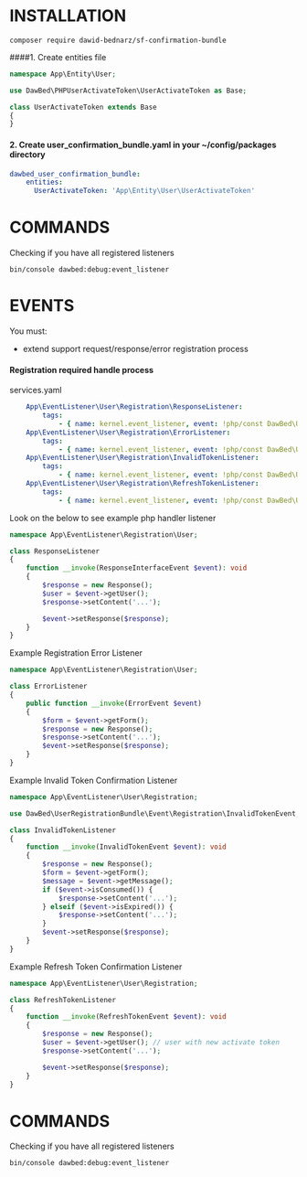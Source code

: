 # INSTALLATION
`composer require dawid-bednarz/sf-confirmation-bundle`

####1. Create entities file
```php
namespace App\Entity\User;

use DawBed\PHPUserActivateToken\UserActivateToken as Base;

class UserActivateToken extends Base
{
}
```

#### 2. Create user_confirmation_bundle.yaml in your ~/config/packages directory
```yaml
dawbed_user_confirmation_bundle:
    entities:
      UserActivateToken: 'App\Entity\User\UserActivateToken'
```

# COMMANDS
Checking if you have all registered listeners
```
bin/console dawbed:debug:event_listener  
```
# EVENTS
You must:
- extend support request/response/error registration process
#### Registration required handle process
services.yaml
```yaml
    App\EventListener\User\Registration\ResponseListener:
        tags:
            - { name: kernel.event_listener, event: !php/const DawBed\UserRegistrationBundle\Event\Events::REGISTRATION_RESPONSE }
    App\EventListener\User\Registration\ErrorListener:
        tags:
            - { name: kernel.event_listener, event: !php/const DawBed\UserRegistrationBundle\Event\Events::REGISTRATION_ERROR }
    App\EventListener\User\Registration\InvalidTokenListener:
        tags:
            - { name: kernel.event_listener, event: !php/const DawBed\UserRegistrationBundle\Event\Events::REGISTRATION_INVALID_CONFIRMATION_TOKEN }
    App\EventListener\User\Registration\RefreshTokenListener:
        tags:
            - { name: kernel.event_listener, event: !php/const DawBed\UserRegistrationBundle\Event\Events::REGISTRATION_REFRESH_CONFIRMATION_TOKEN }
```
Look on the below to see example php handler listener
```php
namespace App\EventListener\Registration\User;

class ResponseListener
{
    function __invoke(ResponseInterfaceEvent $event): void
    {
        $response = new Response();
        $user = $event->getUser();
        $response->setContent('...');

        $event->setResponse($response);
    }
}
```
Example Registration Error Listener
```php
namespace App\EventListener\Registration\User;

class ErrorListener
{
    public function __invoke(ErrorEvent $event)
    {
        $form = $event->getForm();
        $response = new Response();
        $response->setContent('...');
        $event->setResponse($response);
    }
}
```
Example Invalid Token Confirmation Listener
```php
namespace App\EventListener\User\Registration;

use DawBed\UserRegistrationBundle\Event\Registration\InvalidTokenEvent;

class InvalidTokenListener
{
    function __invoke(InvalidTokenEvent $event): void
    {
        $response = new Response();
        $form = $event->getForm();
        $message = $event->getMessage();
        if ($event->isConsumed()) {
            $response->setContent('...');
        } elseif ($event->isExpired()) {
            $response->setContent('...');
        }
        $event->setResponse($response);
    }
}
```
Example Refresh Token Confirmation Listener
```php
namespace App\EventListener\User\Registration;

class RefreshTokenListener
{
    function __invoke(RefreshTokenEvent $event): void
    {
        $response = new Response();
        $user = $event->getUser(); // user with new activate token
        $response->setContent('...');

        $event->setResponse($response);
    }
}
```
# COMMANDS
Checking if you have all registered listeners
```
bin/console dawbed:debug:event_listener  
```
